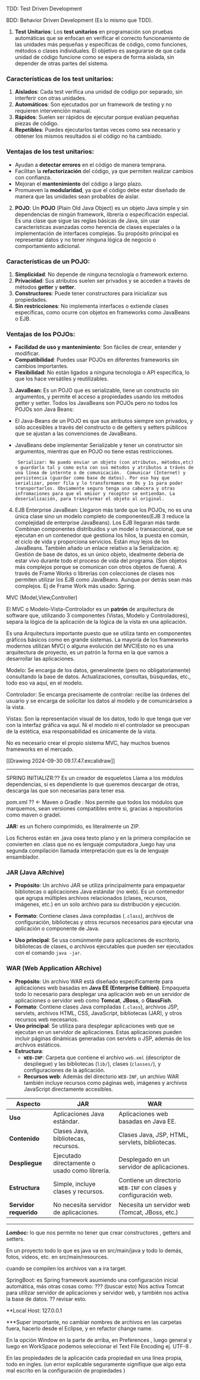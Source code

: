 
TDD: Test Driven Development

BDD: Behavior Driven Development (Es lo mismo que TDD).



1) **Test** **Unitarios**: Los **test unitarios** en programación son pruebas automáticas que se enfocan en verificar el correcto funcionamiento de las unidades más pequeñas y específicas de código, como funciones, métodos o clases individuales. El objetivo es asegurarse de que cada unidad de código funcione como se espera de forma aislada, sin depender de otras partes del sistema.

### Características de los test unitarios:

1. **Aislados**: Cada test verifica una unidad de código por separado, sin interferir con otras unidades.
2. **Automáticos**: Son ejecutados por un framework de testing y no requieren intervención manual.
3. **Rápidos**: Suelen ser rápidos de ejecutar porque evalúan pequeñas piezas de código.
4. **Repetibles**: Puedes ejecutarlos tantas veces como sea necesario y obtener los mismos resultados si el código no ha cambiado.

### Ventajas de los test unitarios:

- Ayudan a **detectar errores** en el código de manera temprana.
- Facilitan la **refactorización** del código, ya que permiten realizar cambios con confianza.
- Mejoran el **mantenimiento** del código a largo plazo.
- Promueven la **modularidad**, ya que el código debe estar diseñado de manera que las unidades sean probables de aislar.

2) **POJO**: Un **POJO** (Plain Old Java Object) es un objeto Java simple y sin dependencias de ningún framework, librería o especificación especial. Es una clase que sigue las reglas básicas de Java, sin usar características avanzadas como herencia de clases especiales o la implementación de interfaces complejas. Su propósito principal es representar datos y no tener ninguna lógica de negocio o comportamiento adicional.

### Características de un POJO:

1. **Simplicidad**: No depende de ninguna tecnología o framework externo.
2. **Privacidad**: Sus atributos suelen ser privados y se acceden a través de métodos **getter** y **setter**.
3. **Constructores**: Puede tener constructores para inicializar sus propiedades.
4. **Sin restricciones**: No implementa interfaces o extiende clases específicas, como ocurre con objetos en frameworks como JavaBeans o EJB.
### Ventajas de los POJOs:

- **Facilidad de uso y mantenimiento**: Son fáciles de crear, entender y modificar.
- **Compatibilidad**: Puedes usar POJOs en diferentes frameworks sin cambios importantes.
- **Flexibilidad**: No están ligados a ninguna tecnología o API específica, lo que los hace versátiles y reutilizables.

3) **JavaBean:** Es un POJO que es serializable, tiene un constructo sin argumentos, y permite el acceso a propiedades usando los métodos getter y setter. Todos los JavaBeans son POJOs pero no todos los POJOs son Java Beans: 

- El Java-Beans de un POJO es que sus atributos siempre son privados, y sólo accesibles a través del constructo o de getters y setters públicos que se ajustan a las convenciones de JavaBeans.
- JavaBeans debe implementar Serializable y tener un constructor sin argumentos, mientras que en POJO no tiene estas restricciones.

       Serializar: No puedo enviar un objeto (con atributos, métodos,etc) o guardarlo tal y como esta con sus métodos y atributos a tráves de una línea de internte o de comunicación.  Comunicar (Internet) y persistencia (guardar como base de datos). Por eso hay que serializar, poner fila y lo transformamos en 0s y 1s para poder transportarlos. Obviamente seguro tenga una cabecera y otras infromaciones para que el emisor y receptor se entiendan. La deserialización, para transformar el objeto al original.   

 4) EJB Enterprise JavaBean: Llegaron más tarde que los POJOs, no es una única clase sino un modelo completo de componentes(EJB 3 reduce la complejidad de enterprise JavaBeans). Los EJB llegaran más tarde. Combinan componentes distribuidos y un model o transaccional, que se ejecutan en un contenedor que gestiona los hilos, la puesta en común, el ciclo de vida y proporciona servicios. Están muy lejos de los JavaBeans. También añado un enlace relativo a la Serialización. ej: Gestión de base de datos, es un único objeto, idealmente debería de estar vivo durante todo el proceso de vida del programa. (Son objetos más complejos porque se comunican con otros objetos de fuera). A través de Frame Works o librerias con colecciones de clases nos permiten utilizar los EJB como JavaBeans. Aunque por detrás sean más complejos. Ej de Frame Work más usado: Spring.


MVC (Model,View,Controller)

El MVC o Modelo-Vista-Controlador es un **patrón** de arquitectura de software que, utilizando 3 componentes (Vistas, Modelo y  Controladores), separa la lógica de la aplicación de la lógica de la vista en una aplicación.

Es una Arquitectura importante puesto que se utiliza tanto en componentes gráficos básicos como en grande sistemas. La  mayoría de los frameworks modernos utilizan MVC( o alguna evolución del MVC)Esto no es una arquitectura de proyecto, es un patrón la forma en la que vamos a desarrollar las aplicaciones.

Modelo: Se encarga de los datos, generalmente (pero no obligatoriamente) consultando la base de datos. Actualizaciones, consultas, búsquedas, etc., todo eso va aquí, en el modelo.

Controlador: Se encarga precisamente de controlar: recibe las órdenes del usuario y se encarga de solicitar los datos al modelo y de comunicárselos a la vista.

Vistas: Son la representación visual de los datos, todo lo que tenga que ver con la interfaz gráfica va aquí. Ni el modelo ni el controlador se preocupan de la estética, esa responsabilidad es únicamente de la vista.

No es necesario crear el propio  sistema MVC, hay muchos buenos frameworks en el mercado. 


[[Drawing 2024-09-30 09.17.47.excalidraw]]


----

SPRING INITIALIZR:?? Es un creador de esqueletos
Llama a los módulos dependencias, si es dependiente lo que queremos descargar de otras, descarga las que son necesarias para tener esa. 

pom.xml ??  <- Maven o Gradle  : Nos permite que todos los módulos que marquemos, sean versiones compatibles entre si, gracias a repositorios como maven o gradel. 

**JAR:** es un fichero comprimido, es literalmente un ZIP.

Los ficheros están en .java osea texto plano y en la primera compilación se convierten en .class que no es lenguaje computadora ,luego hay una segunda compilación llamada  interpretación que es la de lenguaje ensamblador.

### **JAR (Java ARchive)**

- **Propósito**: Un archivo JAR se utiliza principalmente para empaquetar bibliotecas o aplicaciones Java estándar (no web). Es un contenedor que agrupa múltiples archivos relacionados (clases, recursos, imágenes, etc.) en un solo archivo para su distribución y ejecución.
    
- **Formato**: Contiene clases Java compiladas (`.class`), archivos de configuración, bibliotecas y otros recursos necesarios para ejecutar una aplicación o componente de Java.
    
- **Uso principal**: Se usa comúnmente para aplicaciones de escritorio, bibliotecas de clases, o archivos ejecutables que pueden ser ejecutados con el comando `java -jar`.

### **WAR (Web Application ARchive)**

- **Propósito**: Un archivo WAR está diseñado específicamente para aplicaciones web basadas en **Java EE (Enterprise Edition)**. Empaqueta todo lo necesario para desplegar una aplicación web en un servidor de aplicaciones o servidor web como **Tomcat**, **JBoss**, o **GlassFish**.
- **Formato**: Contiene clases Java compiladas (`.class`), archivos JSP, servlets, archivos HTML, CSS, JavaScript, bibliotecas (JAR), y otros recursos web necesarios.
- **Uso principal**: Se utiliza para desplegar aplicaciones web que se ejecutan en un servidor de aplicaciones. Estas aplicaciones pueden incluir páginas dinámicas generadas con servlets o JSP, además de los archivos estáticos.
- **Estructura**:
    - **`WEB-INF`**: Carpeta que contiene el archivo `web.xml` (descriptor de despliegue) y las bibliotecas (`lib/`), clases (`classes/`), y configuraciones de la aplicación.
    - **Recursos web**: Además del directorio `WEB-INF`, un archivo WAR también incluye recursos como páginas web, imágenes y archivos JavaScript directamente accesibles.


| **Aspecto**            | **JAR**                                       | **WAR**                                                          |
| ---------------------- | --------------------------------------------- | ---------------------------------------------------------------- |
| **Uso**                | Aplicaciones Java estándar.                   | Aplicaciones web basadas en Java EE.                             |
| **Contenido**          | Clases Java, bibliotecas, recursos.           | Clases Java, JSP, HTML, servlets, bibliotecas.                   |
| **Despliegue**         | Ejecutado directamente o usado como librería. | Desplegado en un servidor de aplicaciones.                       |
| **Estructura**         | Simple, incluye clases y recursos.            | Contiene un directorio `WEB-INF` con clases y configuración web. |
| **Servidor requerido** | No necesita servidor de aplicaciones.         | Necesita un servidor web (Tomcat, JBoss, etc.)                   |



---

***Lomboc:*** lo que nos permite no tener que crear constructores , getters and setters.


En un proyecto todo lo que es java va en src/main/java  y todo lo demás, fotos, videos, etc. en  src/main/resources.

cuando se compilen los archivos van a ira target.

SpringBoot: es Spring framework asumiendo una configuración inicial automática, más otras cosas como:  ??? (buscar esto) Nos activa Tomcat para utilizar servidor de aplicaciones y servidor web, y también nos activa la base de datos. ?? revisar esto.


**Local Host: 127.0.0.1


***Super importante, no cambiar nombres de archivos en las carpetas fuera, hacerlo desde el Eclipse, y en refactor change name.


En la opción Window en la parte de arriba, en Preferences , luego general y luego en WorkSpace podemos seleccionar el Text File Encoding ej. UTF-8 .


En las propiedades de la aplicación cada propiedad en una linea propia, todo en ingles. (un error  explicable seguramente signifique que algo esta mal escrito en la configuración de propiedades )



